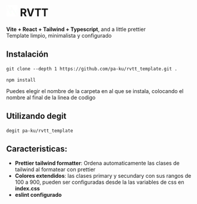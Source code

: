 # <img width="30px" height="30px" src="https://raw.githubusercontent.com/pa-ku/react_template_rvtt/main/public/favicon.webp"> RVTT
__Vite + React + Tailwind + Typescript__, and a little prettier
<br>
Template limpio, minimalista y configurado

## Instalación

```console
git clone --depth 1 https://github.com/pa-ku/rvtt_template.git .
```
```console
npm install
```
Puedes elegir el nombre de la carpeta en al que se instala, colocando el nombre al final de la linea de codigo


## Utilizando degit

````console
degit pa-ku/rvtt_template
````

## Caracteristicas:
- __Prettier tailwind formatter__: Ordena automaticamente las clases de tailwind al formatear con prettier
- __Colores extendidos__: las clases primary y secundary con sus rangos de 100 a 900, pueden ser configuradas desde la las variables de css en __index.css__
- __eslint configurado__
